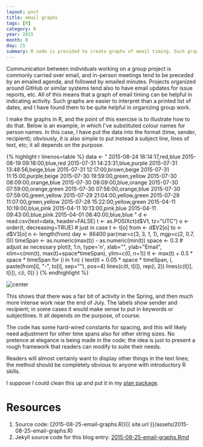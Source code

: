 ```yaml
---
layout: post
title: email graphs
tags: [R]
category: R
year: 2015
month: 8
day: 25
summary: R code is provided to create graphs of email timing. Such graphs can be helpful in documenting progress in group projects for which email frequency is of interest.
---
```


Communication between individuals working on a group project is commonly
carried over email, and in-person meetings tend to be preceded by an emailed
agenda, and followed by emailed minutes.  Projects organized around GitHub or
similar systems tend also to have email updates for issue reports, etc.  All of
this means that a graph of email timing can be helpful in indicating activity.
Such graphs are easier to interpret than a printed list of dates, and I have
found them to be quite helpful in organizing group work.

I make the graphs in R, and the point of this exercise is to illustrate how to
do that.  Below is an example, in which I've substituted colour names for
person names. In this case, I have put the data into the format (time, sender,
recipient); obviously, it is also simple to put instead a subject line, lines
of text, etc; it all depends on the purpose.


{% highlight r linenos=table %}
data <- "
2015-08-24 16:14:17,red,blue
2015-08-19 09:18:00,blue,red
2015-07-31 14:23:31,blue,purple
2015-07-31 13:48:56,beige,blue
2015-07-31 12:17:00,brown,beige
2015-07-31 11:15:00,purple,beige
2015-07-30 19:59:00,green,yellow
2015-07-30 08:09:00,orange,blue
2015-07-30 08:09:00,blue,orange
2015-07-30 07:59:00,orange,green
2015-07-30 07:56:00,orange,blue
2015-07-30 07:59:00,green,yellow
2015-07-29 21:04:00,yellow,green
2015-07-29 11:07:00,green,yellow
2015-07-28 15:22:00,yellow,green
2015-04-11 10:19:00,blue,pink
2015-04-11 10:13:00,pink,blue
2015-04-11 09:43:00,blue,pink
2015-04-01 08:40:00,blue,blue
"
d <- read.csv(text=data, header=FALSE)
t <- as.POSIXct(d$V1, tz="UTC")
o <- order(t, decreasing=TRUE) # just in case
t <- t[o]
from <- d$V2[o]
to <- d$V3[o]
n <- length(from)
day <- 86400
par(mar=c(3, 3, 1, 1), mgp=c(2, 0.7, 0))
timeSpan <- as.numeric(max(t)) - as.numeric(min(t))
space <- 0.3 # adjust as necessary
plot(t, 1:n, type='n', xlab="", ylab="Email", xlim=c(min(t), max(t)+space*timeSpan), ylim=c(0, n+1))
tl <- max(t) + 0.5 * space * timeSpan
for (i in 1:n) {
    text(tl + 0.05 * space * timeSpan, i, paste(from[i], "-", to[i], sep=""), pos=4)
    lines(c(tl, t[i]), rep(i, 2))
    lines(c(t[i], t[i]), c(i, 0))
}
{% endhighlight %}

![center](http://dankelley.github.io/figs/2015-08-25-email-graphs/unnamed-chunk-1-1.png) 

This shows that there was a fair bit of activity in the Spring, and then much
more intense work near the end of July.  The labels show sender and recipient;
in some cases it would make sense to put in keywords or subjectlines. It all
depends on the purpose, of course.

The code has some hard-wired constants for spacing, and this will likely need
adjustment for other time spans also for other string sizes.  No pretence at
elegance is being made in the code; the idea is just to present a rough
framework that readers can modify to suite their needs.

Readers will almost certainly want to display other things in the text lines;
the method should be completely obvious to anyone with introductory R skills.

I suppose I could clean this up and put it in my [plan
package](https://github.com/dankelley/plan).

# Resources

1. Source code: [2015-08-25-email-graphs.R]({{ site.url }}/assets/2015-08-25-email-graphs.R)
2. Jekyll source code for this blog entry: [2015-08-25-email-graphs.Rmd](https://raw.github.com/dankelley/dankelley.github.io/master/assets/2015-08-25-email-graphs.Rmd)
